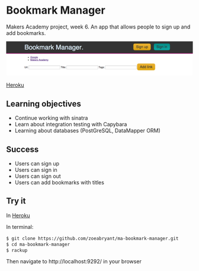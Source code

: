 Bookmark Manager
===================

Makers Academy project, week 6. An app that allows people to sign up and add bookmarks.

![Bookmark Manager](https://github.com/zoeabryant/ma-bookmark-manager/blob/master/screenshot_bookmark.png)

[Heroku](https://fierce-taiga-7369.herokuapp.com/)

## Learning objectives
* Continue working with sinatra
* Learn about integration testing with Capybara
* Learning about databases (PostGreSQL, DataMapper ORM)

## Success
* Users can sign up
* Users can sign in
* Users can sign out
* Users can add bookmarks with titles

## Try it
In [Heroku](https://fierce-taiga-7369.herokuapp.com/)

In terminal:

`````
$ git clone https://github.com/zoeabryant/ma-bookmark-manager.git
$ cd ma-bookmark-manager
$ rackup
`````
Then navigate to http://localhost:9292/ in your browser
